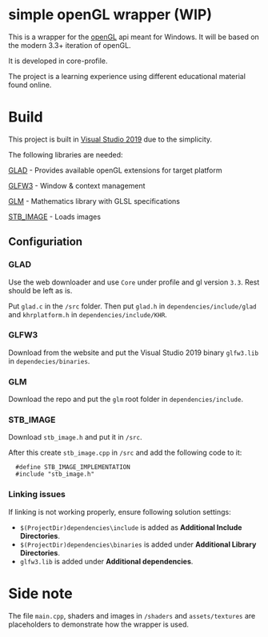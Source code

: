 # simple openGL wrapper (WIP)

This is a wrapper for the [openGL](https://www.opengl.org//) api meant for Windows. It will be based on the modern 3.3+ iteration of openGL.

It is developed in core-profile.

The project is a learning experience using different educational material found online. 
 
# Build

This project is built in [Visual Studio 2019](https://visualstudio.microsoft.com/vs/) due to the simplicity.

The following libraries are needed:

[GLAD](https://glad.dav1d.de) - Provides available openGL extensions for target platform

[GLFW3](https://www.glfw.org/) - Window & context management

[GLM](https://github.com/g-truc/glm) - Mathematics library with GLSL specifications

[STB_IMAGE](https://github.com/nothings/stb) - Loads images

## Configuriation

 ### GLAD
 Use the web downloader and use `Core` under profile and gl version `3.3`. Rest should be left as is.
 
 Put `glad.c` in the `/src` folder. Then put `glad.h` in `dependencies/include/glad` and `khrplatform.h` in `dependencies/include/KHR`.
 
 ### GLFW3
 Download from the website and put the Visual Studio 2019 binary `glfw3.lib` in `dependecies/binaries`.
 
 ### GLM
 Download the repo and put the `glm` root folder in `dependencies/include`.
 
 ### STB_IMAGE
 Download `stb_image.h` and put it in `/src`.
 
 After this create `stb_image.cpp` in `/src` and add the following code to it:
 
      #define STB_IMAGE_IMPLEMENTATION
      #include "stb_image.h"
      
### Linking issues

If linking is not working properly, ensure following solution settings:
* `$(ProjectDir)dependencies\include` is added as **Additional Include Directories**.
* `$(ProjectDir)dependencies\binaries` is added under **Additional Library Directories**.
* `glfw3.lib` is added under **Additional dependencies**.

# Side note
The file `main.cpp`, shaders and images in `/shaders` and `assets/textures` are placeholders to demonstrate how the wrapper is used.
